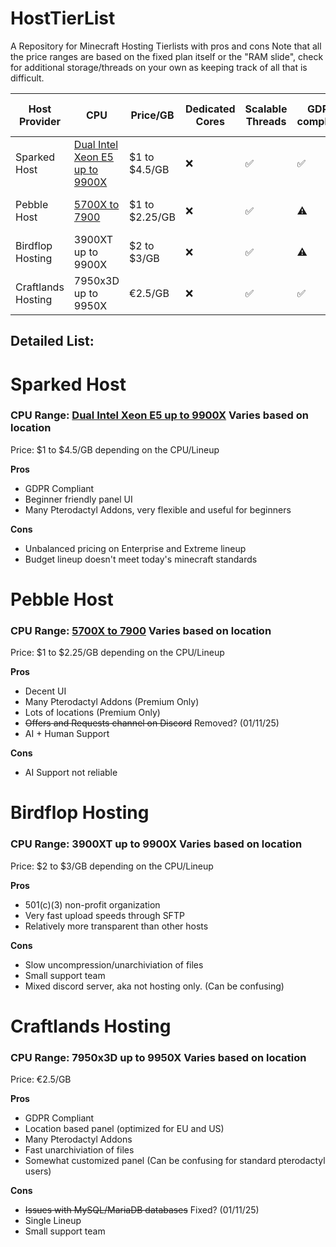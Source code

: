 # HostTierList
A Repository for Minecraft Hosting Tierlists with pros and cons
Note that all the price ranges are based on the fixed plan itself or the "RAM slide", check for additional storage/threads on your own as keeping track of all that is difficult.


|Host Provider| CPU | Price/GB | Dedicated Cores | Scalable Threads | GDPR compliant | Single Thread Rating | Notes |
|---          |---  |---       |---              |---               | ---            |---                   |---    |
|Sparked Host | [Dual Intel Xeon E5 up to 9900X](https://sparkedhost.com/game-server-hosting/features/hardware-and-locations/) | $1 to $4.5/GB | ❌ | ✅ | ✅ | 2042 to 4675 | - |
|Pebble Host  | [5700X to 7900](https://pebblehost.com/specs) | $1 to $2.25/GB | ❌ | ✅ | ⚠️ | 3386 to 4128 | -  |
|Birdflop Hosting  | 3900XT up to 9900X | $2 to $3/GB | ❌ | ✅ | ⚠️ | 2742 to 4675 | 501(c)(3) non-profit organization  | - |
|Craftlands Hosting  | 7950x3D up to 9950X | €2.5/GB | ❌ | ✅ | ✅ | 4733 | -  |


## Detailed List:

# Sparked Host
### CPU Range: [Dual Intel Xeon E5 up to 9900X](https://sparkedhost.com/game-server-hosting/features/hardware-and-locations/) Varies based on location
Price: $1 to $4.5/GB depending on the CPU/Lineup

**Pros**
- GDPR Compliant
- Beginner friendly panel UI
- Many Pterodactyl Addons, very flexible and useful for beginners

**Cons**
- Unbalanced pricing on Enterprise and Extreme lineup
- Budget lineup doesn't meet today's minecraft standards

# Pebble Host
### CPU Range: [5700X to 7900](https://pebblehost.com/specs) Varies based on location
Price: $1 to $2.25/GB depending on the CPU/Lineup

**Pros**
- Decent UI
- Many Pterodactyl Addons (Premium Only)
- Lots of locations (Premium Only)
- ~~Offers and Requests channel on Discord~~ Removed? (01/11/25)
- AI + Human Support

**Cons**
- AI Support not reliable

# Birdflop Hosting
### CPU Range: 3900XT up to 9900X Varies based on location
Price: $2 to $3/GB depending on the CPU/Lineup

**Pros**
- 501(c)(3) non-profit organization
- Very fast upload speeds through SFTP
- Relatively more transparent than other hosts

**Cons**
- Slow uncompression/unarchiviation of files
- Small support team
- Mixed discord server, aka not hosting only. (Can be confusing)

# Craftlands Hosting
### CPU Range: 7950x3D up to 9950X Varies based on location
Price: €2.5/GB

**Pros**
- GDPR Compliant
- Location based panel (optimized for EU and US)
- Many Pterodactyl Addons
- Fast unarchiviation of files
- Somewhat customized panel (Can be confusing for standard pterodactyl users)

**Cons**
- ~~Issues with MySQL/MariaDB databases~~ Fixed? (01/11/25)
- Single Lineup
- Small support team
